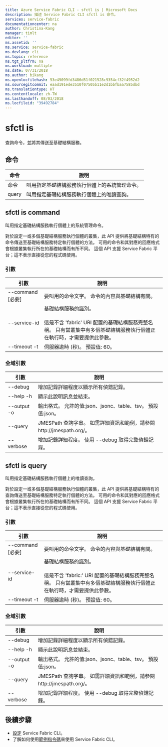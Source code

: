 ```yaml
---
title: Azure Service Fabric CLI - sfctl is | Microsoft Docs
description: 描述 Service Fabric CLI sfctl is 命令。
services: service-fabric
documentationcenter: na
author: Christina-Kang
manager: timlt
editor: ''
ms.assetid: ''
ms.service: service-fabric
ms.devlang: cli
ms.topic: reference
ms.tgt_pltfrm: na
ms.workload: multiple
ms.date: 07/31/2018
ms.author: bikang
ms.openlocfilehash: 53e49099fd3486d51f021528c9354cf32f4952d2
ms.sourcegitcommit: eaad191ede3510f07505b11e2d1bbfbaa7585dbd
ms.translationtype: HT
ms.contentlocale: zh-TW
ms.lasthandoff: 08/03/2018
ms.locfileid: "39492784"
---
```

# <a name="sfctl-is"></a>sfctl is
查詢命令，並將其傳送至基礎結構服務。

## <a name="commands"></a>命令

|命令|說明|
| --- | --- |
| 命令 | 叫用指定基礎結構服務執行個體上的系統管理命令。 |
| query | 叫用指定基礎結構服務執行個體上的唯讀查詢。 |

## <a name="sfctl-is-command"></a>sfctl is command
叫用指定基礎結構服務執行個體上的系統管理命令。

對於設定一或多個基礎結構服務執行個體的叢集，此 API 提供將基礎結構特有的命令傳送至基礎結構服務特定執行個體的方法。 可用的命令和其對應的回應格式會根據叢集執行所在的基礎結構而有所不同。 這個 API 支援 Service Fabric 平台；這不表示直接從您的程式碼使用。

### <a name="arguments"></a>引數

|引數|說明|
| --- | --- |
| --command [必要] | 要叫用的命令文字。 命令的內容與基礎結構有關。 |
| --service-id | 基礎結構服務的識別。 <br><br> 這是不含 'fabric' URI 配置的基礎結構服務完整名稱。 只有當叢集中有多個基礎結構服務執行個體正在執行時，才需要提供此參數。 |
| --timeout -t | 伺服器逾時 (秒)。  預設值\: 60。 |

### <a name="global-arguments"></a>全域引數

|引數|說明|
| --- | --- |
| --debug | 增加記錄詳細程度以顯示所有偵錯記錄。 |
| --help -h | 顯示此說明訊息並結束。 |
| --output -o | 輸出格式。  允許的值\:json、jsonc、table、tsv。  預設值\:json。 |
| --query | JMESPath 查詢字串。 如需詳細資訊和範例，請參閱 http\://jmespath.org/。 |
| --verbose | 增加記錄詳細程度。 使用 --debug 取得完整偵錯記錄。 |

## <a name="sfctl-is-query"></a>sfctl is query
叫用指定基礎結構服務執行個體上的唯讀查詢。

對於設定一或多個基礎結構服務執行個體的叢集，此 API 提供將基礎結構特有的查詢傳送至基礎結構服務特定執行個體的方法。 可用的命令和其對應的回應格式會根據叢集執行所在的基礎結構而有所不同。 這個 API 支援 Service Fabric 平台；這不表示直接從您的程式碼使用。

### <a name="arguments"></a>引數

|引數|說明|
| --- | --- |
| --command [必要] | 要叫用的命令文字。 命令的內容與基礎結構有關。 |
| --service-id | 基礎結構服務的識別。 <br><br> 這是不含 'fabric\:' URI 配置的基礎結構服務完整名稱。 只有當叢集中有多個基礎結構服務執行個體正在執行時，才需要提供此參數。 |
| --timeout -t | 伺服器逾時 (秒)。  預設值\: 60。 |

### <a name="global-arguments"></a>全域引數

|引數|說明|
| --- | --- |
| --debug | 增加記錄詳細程度以顯示所有偵錯記錄。 |
| --help -h | 顯示此說明訊息並結束。 |
| --output -o | 輸出格式。  允許的值\:json、jsonc、table、tsv。  預設值\:json。 |
| --query | JMESPath 查詢字串。 如需詳細資訊和範例，請參閱 http\://jmespath.org/。 |
| --verbose | 增加記錄詳細程度。 使用 --debug 取得完整偵錯記錄。 |


## <a name="next-steps"></a>後續步驟
- [設定](service-fabric-cli.md) Service Fabric CLI。
- 了解如何使用[範例指令碼](/azure/service-fabric/scripts/sfctl-upgrade-application)來使用 Service Fabric CLI。